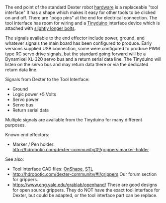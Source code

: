 The end point of the standard Dexter robot [hardware](Hardware) is a replaceable "tool interface" It has a shape which makes it easy for other tools to be clicked on and off. There are "pogo pins" at the end for electrical connection. The tool interface has room for wiring and a [Tinyduino ](https://tinycircuits.com/collections/kits/products/tinyduino-basic-kit) interface device which is attached with [slightly longer bolts](https://www.mcmaster.com/#91251a059/=17p3i1d). 

The signals available to the end effector include power, ground, and whatever signals the main board has been configured to produce. Early versions supplied USB connection, some were configured to produce PWM type RC servo drive signals, but the standard going forward will be a Dynamixel XL-320 servo bus and a return serial data line. The Tinyduino will listen on the servo bus and may return data there or via the dedicated return data line. 

Signals from Dexter to the Tool Interface:
- Ground
- Logic power +5 Volts
- Servo power
- Servo bus
- Return serial data

Multiple signals are available from the Tinyduino for many different purposes.

Known end effectors:
- Marker / Pen holder:<br>
http://hdrobotic.com/dexter-community/#!/grippers:marker-holder

See also:
- Tool Interface CAD files: [OnShape](https://cad.onshape.com/documents/2af8ed0e61a34ebf69284c68/w/72caf65e51bde98e456925d2/e/b03fb46577fe162df32757e9), [STL](https://www.thingiverse.com/download:3318346)
- http://hdrobotic.com/dexter-community/#!/grippers Our forum section for grippers. 
- https://www.eng.yale.edu/grablab/openhand/ These are good designs for open source grippers. They do NOT have the exact tool interface for Dexter, but could be adapted, or the tool interface part can be replace. 
